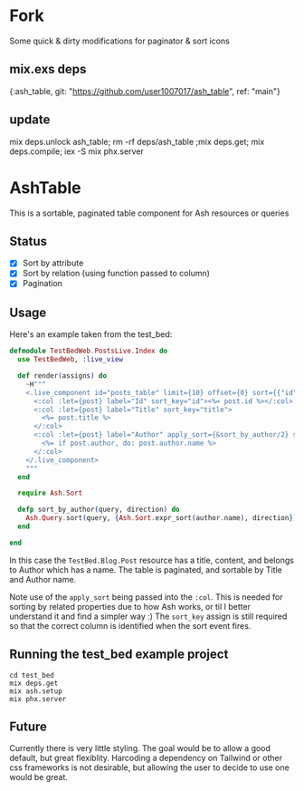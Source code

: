 
# Fork

Some quick & dirty modifications for paginator & sort icons

## mix.exs deps

{:ash_table, git: "https://github.com/user1007017/ash_table", ref: "main"}

## update

mix deps.unlock ash_table; rm -rf deps/ash_table ;mix deps.get; mix deps.compile; iex -S mix phx.server



# AshTable

This is a sortable, paginated table component for Ash resources or queries

## Status

- [X] Sort by attribute
- [X] Sort by relation (using function passed to column)
- [X] Pagination

## Usage

Here's an example taken from the test_bed:

```elixir
defmodule TestBedWeb.PostsLive.Index do
  use TestBedWeb, :live_view

  def render(assigns) do
    ~H"""
    <.live_component id="posts_table" limit={10} offset={0} sort={{"id", :asc}} module={AshTable.Table} query={TestBed.Blog.Post}>
      <:col :let={post} label="Id" sort_key="id"><%= post.id %></:col>
      <:col :let={post} label="Title" sort_key="title">
        <%= post.title %>
      </:col>
      <:col :let={post} label="Author" apply_sort={&sort_by_author/2} sort_key="author.name">
        <%= if post.author, do: post.author.name %>
      </:col>
    </.live_component>
    """
  end

  require Ash.Sort

  defp sort_by_author(query, direction) do
    Ash.Query.sort(query, {Ash.Sort.expr_sort(author.name), direction})
  end

end
```

In this case the `TestBed.Blog.Post` resource has a title, content, and belongs to Author which has a name. The table is paginated, and sortable by Title and Author name. 

Note use of the `apply_sort` being passed into the `:col`. This is needed for sorting by related properties due to how Ash works, or til I better understand it and find a simpler way :) The `sort_key` assign is still required so that the correct column is identified when the sort event fires.

## Running the test_bed example project

```
cd test_bed
mix deps.get
mix ash.setup
mix phx.server
```

## Future

Currently there is very little styling. The goal would be to allow a good default, but great flexiblity. Harcoding a dependency on Tailwind or other css frameworks is not desirable, but allowing the user to decide to use one would be great.
